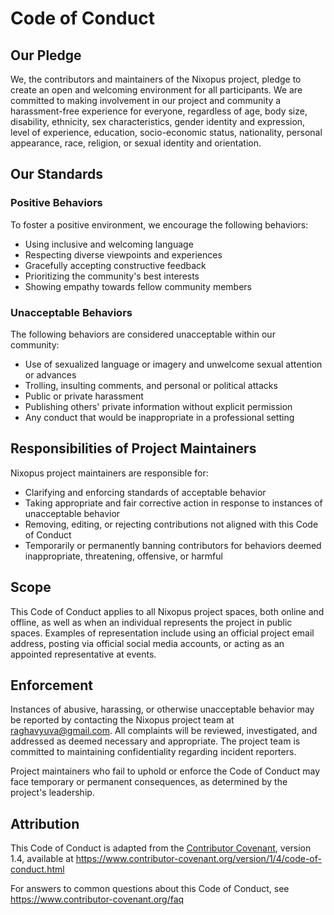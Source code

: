 # Code of Conduct

## Our Pledge

We, the contributors and maintainers of the Nixopus project, pledge to create an open and welcoming environment for all participants. We are committed to making involvement in our project and community a harassment-free experience for everyone, regardless of age, body size, disability, ethnicity, sex characteristics, gender identity and expression, level of experience, education, socio-economic status, nationality, personal appearance, race, religion, or sexual identity and orientation.

## Our Standards

### Positive Behaviors

To foster a positive environment, we encourage the following behaviors:

- Using inclusive and welcoming language
- Respecting diverse viewpoints and experiences
- Gracefully accepting constructive feedback
- Prioritizing the community's best interests
- Showing empathy towards fellow community members

### Unacceptable Behaviors

The following behaviors are considered unacceptable within our community:

- Use of sexualized language or imagery and unwelcome sexual attention or advances
- Trolling, insulting comments, and personal or political attacks
- Public or private harassment
- Publishing others' private information without explicit permission
- Any conduct that would be inappropriate in a professional setting

## Responsibilities of Project Maintainers

Nixopus project maintainers are responsible for:

- Clarifying and enforcing standards of acceptable behavior
- Taking appropriate and fair corrective action in response to instances of unacceptable behavior
- Removing, editing, or rejecting contributions not aligned with this Code of Conduct
- Temporarily or permanently banning contributors for behaviors deemed inappropriate, threatening, offensive, or harmful

## Scope

This Code of Conduct applies to all Nixopus project spaces, both online and offline, as well as when an individual represents the project in public spaces. Examples of representation include using an official project email address, posting via official social media accounts, or acting as an appointed representative at events.

## Enforcement

Instances of abusive, harassing, or otherwise unacceptable behavior may be reported by contacting the Nixopus project team at raghavyuva@gmail.com. All complaints will be reviewed, investigated, and addressed as deemed necessary and appropriate. The project team is committed to maintaining confidentiality regarding incident reporters.

Project maintainers who fail to uphold or enforce the Code of Conduct may face temporary or permanent consequences, as determined by the project's leadership.

## Attribution

This Code of Conduct is adapted from the [Contributor Covenant](https://www.contributor-covenant.org), version 1.4, available at https://www.contributor-covenant.org/version/1/4/code-of-conduct.html

For answers to common questions about this Code of Conduct, see https://www.contributor-covenant.org/faq